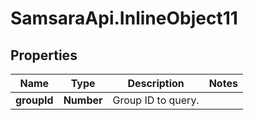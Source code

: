 # SamsaraApi.InlineObject11

## Properties
Name | Type | Description | Notes
------------ | ------------- | ------------- | -------------
**groupId** | **Number** | Group ID to query. | 


